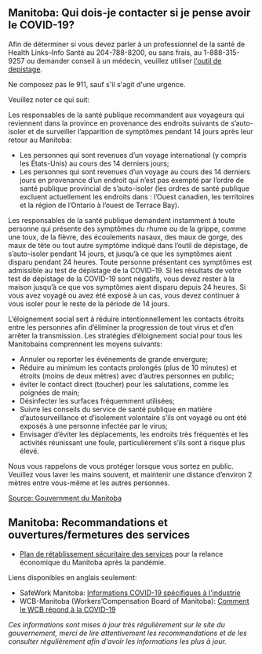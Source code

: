 ## Manitoba: Qui dois-je contacter si je pense avoir le COVID-19?

Afin de déterminer si vous devez parler à un professionnel de la santé de Health Links–Info Santé au 204-788-8200, ou sans frais, au 1-888-315-9257 ou demander conseil à un médecin, veuillez utiliser [l'outil de depistage](https://covid19.soinscommunsmb.ca/covid19/outil-de-depistage/).

Ne composez pas le 911, sauf s'il s'agit d'une urgence.

Veuillez noter ce qui suit:

Les responsables de la santé publique recommandent aux voyageurs qui reviennent dans la province en provenance des endroits suivants de s’auto-isoler et de surveiller l’apparition de symptômes pendant 14 jours après leur retour au Manitoba:

- Les personnes qui sont revenues d’un voyage international (y compris les États-Unis) au cours des 14 derniers jours;
- Les personnes qui sont revenues d’un voyage au cours des 14 derniers jours en provenance d’un endroit qui n’est pas exempté par l’ordre de santé publique provincial de s’auto-isoler (les ordres de santé publique excluent actuellement les endroits dans : l’Ouest canadien, les territoires et la région de l’Ontario à l’ouest de Terrace Bay).

Les responsables de la santé publique demandent instamment à toute personne qui présente des symptômes du rhume ou de la grippe, comme une toux, de la fièvre, des écoulements nasaux, des maux de gorge, des maux de tête ou tout autre symptôme indiqué dans l’outil de dépistage, de s’auto-isoler pendant 14 jours, et jusqu’à ce que les symptômes aient disparu pendant 24 heures. Toute personne présentant ces symptômes est admissible au test de dépistage de la COVID-19. Si les résultats de votre test de dépistage de la COVID-19 sont négatifs, vous devez rester à la maison jusqu’à ce que vos symptômes aient disparu depuis 24 heures. Si vous avez voyagé ou avez été exposé à un cas, vous devez continuer à vous isoler pour le reste de la période de 14 jours.

L’éloignement social sert à réduire intentionnellement les contacts étroits entre les personnes afin d’éliminer la progression de tout virus et d’en arrêter la transmission. Les stratégies d’éloignement social pour tous les Manitobains comprennent les moyens suivants:

- Annuler ou reporter les événements de grande envergure;
- Réduire au minimum les contacts prolongés (plus de 10 minutes) et étroits (moins de deux mètres) avec d’autres personnes en public;
- éviter le contact direct (toucher) pour les salutations, comme les poignées de main;
- Désinfecter les surfaces fréquemment utilisées;
- Suivre les conseils du service de santé publique en matière d’autosurveillance et d’isolement volontaire s’ils ont voyagé ou ont été exposés à une personne infectée par le virus;
- Envisager d’éviter les déplacements, les endroits très fréquentés et les activités réunissant une foule, particulièrement s’ils sont à risque plus élevé.

Nous vous rappelons de vous protéger lorsque vous sortez en public. Veuillez vous laver les mains souvent, et maintenir une distance d’environ 2 mètres entre vous-même et les autres personnes.

[Source: Gouvernment du Manitoba](https://www.gov.mb.ca/health/coronavirus/public.fr.html)

## Manitoba: Recommandations et ouvertures/fermetures des services

- [Plan de rétablissement sécuritaire des services](https://manitoba.ca/covid19/restoring/approach.fr.html) pour la relance économique du Manitoba après la pandémie.

Liens disponibles en anglais seulement:

- SafeWork Manitoba: [Informations COVID-19 spécifiques à l'industrie](https://www.safemanitoba.com/COVID-19/Pages/Industry-specific-COVID-19-Information.aspx)
- WCB-Manitoba (Workers’Compensation Board of Manitoba): [Comment le WCB répond à la COVID-19](https://www.wcb.mb.ca/how-the-wcb-is-responding-to-covid-19)

_Ces informations sont mises à jour très régulièrement sur le site du gouvernement, merci de lire attentivement les recommandations et de les consulter régulièrement afin d'avoir les informations les plus à jour._
